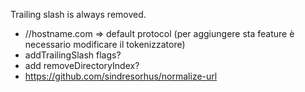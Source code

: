 Trailing slash is always removed.

* //hostname.com => default protocol (per aggiungere sta feature è necessario modificare il tokenizzatore)
* addTrailingSlash flags?
* add removeDirectoryIndex?
* https://github.com/sindresorhus/normalize-url